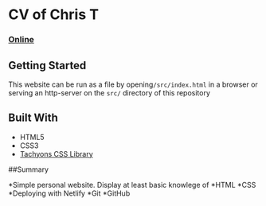 # CV of Chris T

### [Online](https://cjt-cv.netlify.app/)

## Getting Started

This website can be run as a file by opening`/src/index.html` in a browser or serving an http-server on the `src/` directory of this repository

## Built With

- HTML5
- CSS3
- [Tachyons CSS Library](https://tachyons.io/)

##Summary

*Simple personal website. Display at least basic knowlege of
*HTML
*CSS
*Deploying with Netlify
*Git
*GitHub
